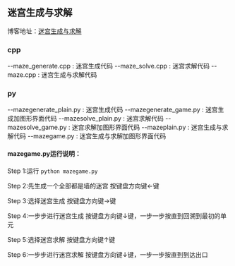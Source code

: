 ## 迷宫生成与求解

博客地址：[迷宫生成与求解](http://roseou.github.io/2017/05/09/%E8%BF%B7%E5%AE%AB%E7%94%9F%E6%88%90%E4%B8%8E%E6%B1%82%E8%A7%A3/)

### cpp  

--maze_generate.cpp : 迷宫生成代码 
--maze_solve.cpp : 迷宫求解代码 
--maze.cpp : 迷宫生成与求解代码 

### py 

--mazegenerate_plain.py : 迷宫生成代码 
--mazegenerate_game.py : 迷宫生成加图形界面代码 
--mazesolve_plain.py : 迷宫求解代码 
--mazesolve_game.py : 迷宫求解加图形界面代码 
--mazeplain.py : 迷宫生成与求解代码 
--mazegame.py : 迷宫生成与求解加图形界面代码 

#### mazegame.py运行说明：

Step 1:运行 
`python mazegame.py`

Step 2:先生成一个全部都是墙的迷宫 
按键盘方向键←键

Step 3:选择迷宫生成 
按键盘方向键→键

Step 4:一步步进行迷宫生成 
按键盘方向键↓键，一步一步按直到回溯到最初的单元

Step 5:选择迷宫求解 
按键盘方向键↑键

Step 6:一步步进行迷宫求解 
按键盘方向键↓键，一步一步按直到到达出口


